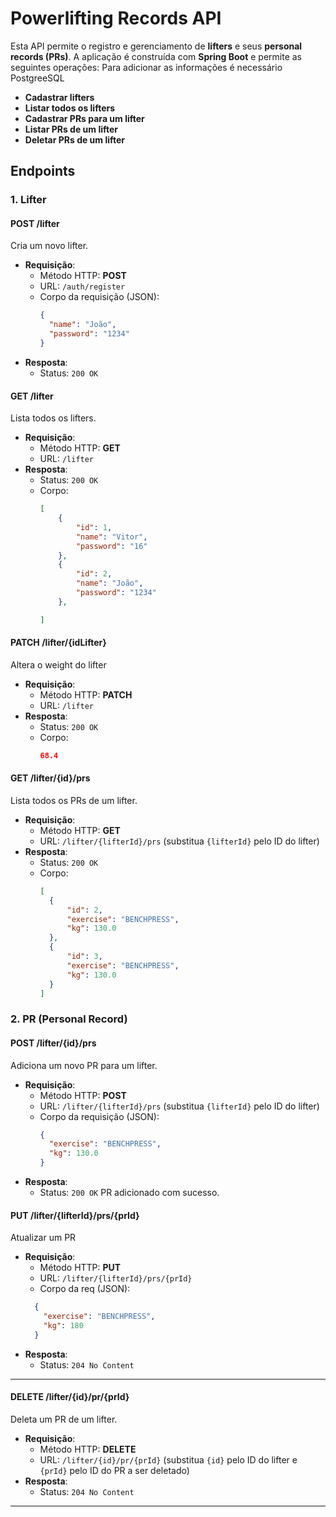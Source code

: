 # Powerlifting Records API

Esta API permite o registro e gerenciamento de **lifters** e seus **personal records (PRs)**. A aplicação é construída com **Spring Boot** e permite as seguintes operações:
Para adicionar as informações é necessário PostgreeSQL

- **Cadastrar lifters**
- **Listar todos os lifters**
- **Cadastrar PRs para um lifter**
- **Listar PRs de um lifter**
- **Deletar PRs de um lifter**

## Endpoints

### 1. Lifter

#### **POST** /lifter
Cria um novo lifter.

- **Requisição**:
  - Método HTTP: **POST**
  - URL: `/auth/register`
  - Corpo da requisição (JSON):
    ```json
    {
      "name": "João",
      "password": "1234"
    }
    ```
- **Resposta**:
  - Status: `200 OK`


#### **GET** /lifter
Lista todos os lifters.

- **Requisição**:
  - Método HTTP: **GET**
  - URL: `/lifter`
- **Resposta**:
  - Status: `200 OK`
  - Corpo:
    ```json
    [
        {
            "id": 1,
            "name": "Vitor",
            "password": "16"
        },
        {
            "id": 2,
            "name": "João",
            "password": "1234"
        },
    
    ]
    ```

#### **PATCH** /lifter/{idLifter}
Altera o weight do lifter

- **Requisição**:
  - Método HTTP: **PATCH**
  - URL: `/lifter`
- **Resposta**:
  - Status: `200 OK`
  - Corpo:
    ```json
    68.4
    ```

#### **GET** /lifter/{id}/prs
Lista todos os PRs de um lifter.

- **Requisição**:
  - Método HTTP: **GET**
  - URL: `/lifter/{lifterId}/prs` (substitua `{lifterId}` pelo ID do lifter)
- **Resposta**:
  - Status: `200 OK`
  - Corpo:
    ```json
    [
      {
          "id": 2,
          "exercise": "BENCHPRESS",
          "kg": 130.0
      },
      {
          "id": 3,
          "exercise": "BENCHPRESS",
          "kg": 130.0
      }
    ]
    ```

### 2. PR (Personal Record)

#### **POST** /lifter/{id}/prs
Adiciona um novo PR para um lifter.

- **Requisição**:
  - Método HTTP: **POST**
  - URL: `/lifter/{lifterId}/prs` (substitua `{lifterId}` pelo ID do lifter)
  - Corpo da requisição (JSON):
    ```json
    {
      "exercise": "BENCHPRESS",
      "kg": 130.0
    }
    ```
- **Resposta**:
  - Status: `200 OK`
  PR adicionado com sucesso.

#### **PUT** /lifter/{lifterId}/prs/{prId}
Atualizar um PR

- **Requisição**:
  - Método HTTP: **PUT**
  - URL: `/lifter/{lifterId}/prs/{prId}` 
  - Corpo da req (JSON):
  ```json
    {
      "exercise": "BENCHPRESS",
      "kg": 180
    }
  ```
- **Resposta**:
  - Status: `204 No Content`

---

#### **DELETE** /lifter/{id}/pr/{prId}
Deleta um PR de um lifter.

- **Requisição**:
  - Método HTTP: **DELETE**
  - URL: `/lifter/{id}/pr/{prId}` (substitua `{id}` pelo ID do lifter e `{prId}` pelo ID do PR a ser deletado)
- **Resposta**:
  - Status: `204 No Content`

---
